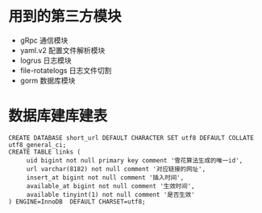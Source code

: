 # 用到的第三方模块
- gRpc 通信模块
- yaml.v2 配置文件解析模块
- logrus 日志模块
- file-rotatelogs 日志文件切割
- gorm 数据库模块

# 数据库建库建表
```mysql
CREATE DATABASE short_url DEFAULT CHARACTER SET utf8 DEFAULT COLLATE utf8_general_ci; 
CREATE TABLE links (
     uid bigint not null primary key comment '雪花算法生成的唯一id',
     url varchar(8182) not null comment '对应链接的网址',
     insert_at bigint not null comment '插入时间',
     available_at bigint not null comment '生效时间',
     available tinyint(1) not null comment '是否生效'
) ENGINE=InnoDB  DEFAULT CHARSET=utf8;
```